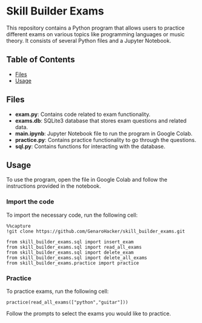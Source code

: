 # Skill Builder Exams

This repository contains a Python program that allows users to practice different exams on various topics like programming languages or music theory. It consists of several Python files and a Jupyter Notebook.

## Table of Contents
- [Files](#files)
- [Usage](#usage)

## Files
- **exam.py**: Contains code related to exam functionality.
- **exams.db**: SQLite3 database that stores exam questions and related data.
- **main.ipynb**: Jupyter Notebook file to run the program in Google Colab.
- **practice.py**: Contains practice functionality to go through the questions.
- **sql.py**: Contains functions for interacting with the database.

## Usage
To use the program, open the  file in Google Colab and follow the instructions provided in the notebook.

### Import the code
To import the necessary code, run the following cell:

```
%%capture
!git clone https://github.com/GenaroHacker/skill_builder_exams.git

from skill_builder_exams.sql import insert_exam
from skill_builder_exams.sql import read_all_exams
from skill_builder_exams.sql import delete_exam
from skill_builder_exams.sql import delete_all_exams
from skill_builder_exams.practice import practice
```

### Practice
To practice exams, run the following cell:

```
practice(read_all_exams(["python","guitar"]))
```

Follow the prompts to select the exams you would like to practice.

